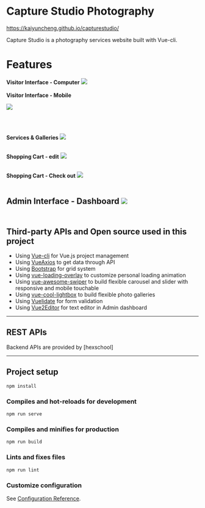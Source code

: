 # Capture Studio Photography

https://kaiyuncheng.github.io/capturestudio/

Capture Studio is a photography services website built with Vue-cli.

# Features
**Visitor Interface - Computer**
<a href="https://kaiyuncheng.github.io/capturestudio/" target="_blank">
  <img src="src/assets/gif/Oct-17-2020 04-03-46.gif" />
</a>
<br/><br/>
**Visitor Interface - Mobile**
<p align="left">
  <a href="https://kaiyuncheng.github.io/capturestudio/" target="_blank">
    <img src="src/assets/gif/Oct-17-2020 04-35-02.gif" />
  </a>
</p>
<br/><br/>

**Services & Galleries**
<a href="https://kaiyuncheng.github.io/capturestudio/" target="_blank">
  <img src="src/assets/gif/Oct-17-2020 04-11-56.gif" />
</a>
<br/><br/>

**Shopping Cart - edit**
<a href="https://kaiyuncheng.github.io/capturestudio/" target="_blank">
  <img src="src/assets/gif/Oct-17-2020 04-25-51.gif" />
</a>
<br/><br/>

**Shopping Cart - Check out**
<a href="https://kaiyuncheng.github.io/capturestudio/" target="_blank">
  <img src="src/assets/gif/Oct-17-2020 04-28-30.gif" />
</a>
<br/><br/>

**Admin Interface - Dashboard**
<a href="https://kaiyuncheng.github.io/capturestudio/" target="_blank">
  <img src="src/assets/gif/Oct-17-2020 04-30-48.gif" />
</a>
<br/><br/>
---

## Third-party APIs and Open source used in this project

- Using [Vue-cli](https://cli.vuejs.org/) for Vue.js project  management
- Using [VueAxios](https://www.npmjs.com/package/vue-axios) to get data through API
- Using [Bootstrap](https://getbootstrap.com/) for grid system
- Using [vue-loading-overlay](https://github.com/ankurk91/vue-loading-overlay) to customize personal loading animation 
- Using [vue-awesome-swiper](https://github.com/surmon-china/vue-awesome-swiper) to build flexible carousel and slider with responsive and mobile touchable
- Using [vue-cool-lightbox](https://github.com/lucaspulliese/vue-cool-lightbox) to build flexible photo galleries
- Using [Vuelidate](https://github.com/vuelidate/vuelidate) for form validation
- Using [Vue2Editor](https://www.vue2editor.com/) for text editor in Admin dashboard

---

## REST APIs

Backend APIs are provided by [hexschool]

---

## Project setup
```
npm install
```

### Compiles and hot-reloads for development
```
npm run serve
```

### Compiles and minifies for production
```
npm run build
```

### Lints and fixes files
```
npm run lint
```

### Customize configuration
See [Configuration Reference](https://cli.vuejs.org/config/).


